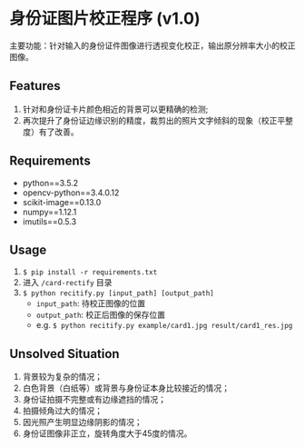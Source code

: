 # 身份证图片校正程序 (v1.0)
主要功能：针对输入的身份证件图像进行透视变化校正，输出原分辨率大小的校正图像。

## Features
1. 针对和身份证卡片颜色相近的背景可以更精确的检测;
2. 再次提升了身份证边缘识别的精度，裁剪出的照片文字倾斜的现象（校正平整度）有了改善。

## Requirements
- python==3.5.2
- opencv-python==3.4.0.12
- scikit-image==0.13.0
- numpy==1.12.1
- imutils==0.5.3

## Usage
1. `$ pip install -r requirements.txt`
2. 进入 `/card-rectify` 目录
3. `$ python recitify.py [input_path] [output_path]`
    - `input_path`: 待校正图像的位置
    - `output_path`: 校正后图像的保存位置
    - e.g. `$ python recitify.py example/card1.jpg result/card1_res.jpg`

## Unsolved Situation
1. 背景较为复杂的情况；
2. 白色背景（白纸等）或背景与身份证本身比较接近的情况；
3. 身份证拍摄不完整或有边缘遮挡的情况；
4. 拍摄倾角过大的情况；
5. 因光照产生明显边缘阴影的情况；
6. 身份证图像非正立，旋转角度大于45度的情况。







